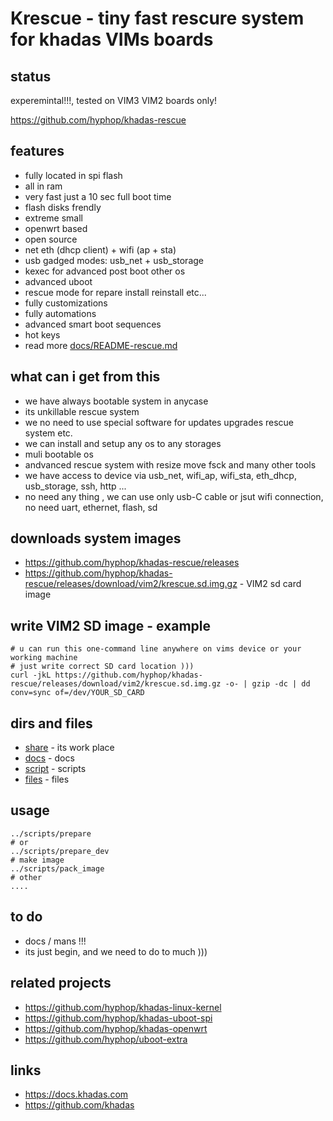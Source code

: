 # Krescue - tiny fast rescure system for khadas VIMs boards

## status

experemintal!!!, tested on VIM3 VIM2 boards only!

https://github.com/hyphop/khadas-rescue

## features

+ fully located in spi flash
+ all in ram
+ very fast just a 10 sec full boot time
+ flash disks frendly
+ extreme small
+ openwrt based
+ open source
+ net eth (dhcp client) + wifi (ap + sta)
+ usb gadged modes: usb_net + usb_storage
+ kexec for advanced post boot other os
+ advanced uboot
+ rescue mode for repare install reinstall etc...
+ fully customizations
+ fully automations
+ advanced smart boot sequences
+ hot keys
+ read more [docs/README-rescue.md](docs/README-rescue.md)

## what can i get from this 

+ we have always bootable system in anycase
+ its unkillable rescue system 
+ we no need to use special software for updates upgrades rescue system etc.
+ we can install and setup any os to any storages
+ muli bootable os
+ andvanced rescue system with resize move fsck and many other tools 
+ we have access to device via usb_net, wifi_ap, wifi_sta, eth_dhcp, usb_storage, ssh, http ...
+ no need any thing , we can use only usb-C cable or jsut wifi connection, no need uart, ethernet, flash, sd

## downloads system images

+ https://github.com/hyphop/khadas-rescue/releases
+ https://github.com/hyphop/khadas-rescue/releases/download/vim2/krescue.sd.img.gz - VIM2 sd card image

## write VIM2 SD image - example

    # u can run this one-command line anywhere on vims device or your working machine 
    # just write correct SD card location )))
    curl -jkL https://github.com/hyphop/khadas-rescue/releases/download/vim2/krescue.sd.img.gz -o- | gzip -dc | dd conv=sync of=/dev/YOUR_SD_CARD

## dirs and files

+ [share](share) - its work place 
+ [docs](docs) - docs
+ [script](scripts) - scripts
+ [files](files) - files

## usage

    ../scripts/prepare
    # or
    ../scripts/prepare_dev
    # make image
    ../scripts/pack_image
    # other
    ....

## to do

+ docs / mans !!!
+ its just begin, and we need to do to much )))

## related projects

+ https://github.com/hyphop/khadas-linux-kernel
+ https://github.com/hyphop/khadas-uboot-spi
+ https://github.com/hyphop/khadas-openwrt
+ https://github.com/hyphop/uboot-extra

## links

+ https://docs.khadas.com
+ https://github.com/khadas
